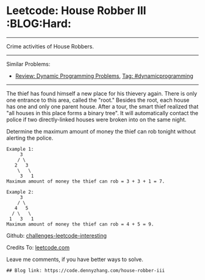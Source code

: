 # Leetcode: House Robber III     :BLOG:Hard:


---

Crime activities of House Robbers.  

---

Similar Problems:  
-   [Review: Dynamic Programming Problems](https://code.dennyzhang.com/review-dynamicprogramming), [Tag: #dynamicprogramming](https://code.dennyzhang.com/tag/dynamicprogramming)

---

The thief has found himself a new place for his thievery again. There is only one entrance to this area, called the "root." Besides the root, each house has one and only one parent house. After a tour, the smart thief realized that "all houses in this place forms a binary tree". It will automatically contact the police if two directly-linked houses were broken into on the same night.  

Determine the maximum amount of money the thief can rob tonight without alerting the police.  

    Example 1:
         3
        / \
       2   3
        \   \ 
         3   1
    Maximum amount of money the thief can rob = 3 + 3 + 1 = 7.

    Example 2:
         3
        / \
       4   5
      / \   \ 
     1   3   1
    Maximum amount of money the thief can rob = 4 + 5 = 9.

Github: [challenges-leetcode-interesting](https://github.com/DennyZhang/challenges-leetcode-interesting/tree/master/house-robber-iii)  

Credits To: [leetcode.com](https://leetcode.com/problems/house-robber-iii/description/)  

Leave me comments, if you have better ways to solve.  

    ## Blog link: https://code.dennyzhang.com/house-robber-iii